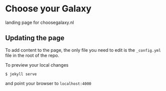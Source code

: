 # Choose your Galaxy

landing page for choosegalaxy.nl

## Updating the page

To add content to the page, the only file you need to edit is the `_config.yml` file in the root of the repo.

To preview your local changes

```
$ jekyll serve
```

and point your browser to `localhost:4000`
